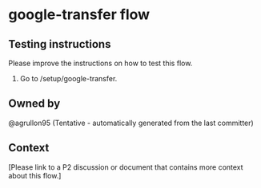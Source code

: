 # google-transfer flow

## Testing instructions

Please improve the instructions on how to test this flow.

1. Go to /setup/google-transfer.

## Owned by

@agrullon95 (Tentative - automatically generated from the last committer)

## Context

[Please link to a P2 discussion or document that contains more context about this flow.]
